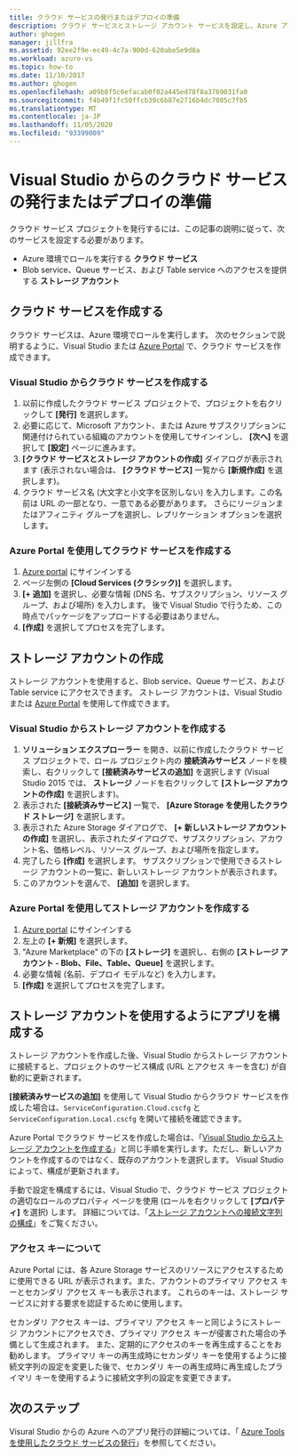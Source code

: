 ```yaml
---
title: クラウド サービスの発行またはデプロイの準備
description: クラウド サービスとストレージ アカウント サービスを設定し、Azure アプリケーションを構成する手順を説明します。
author: ghogen
manager: jillfra
ms.assetid: 92ee2f9e-ec49-4c7a-900d-620abe5e9d8a
ms.workload: azure-vs
ms.topic: how-to
ms.date: 11/10/2017
ms.author: ghogen
ms.openlocfilehash: a09b8f5c6efacab0f02a445ed78f8a3769031fa0
ms.sourcegitcommit: f4b49f1fc50ffcb39c6b87e2716b4dc7085c7fb5
ms.translationtype: MT
ms.contentlocale: ja-JP
ms.lasthandoff: 11/05/2020
ms.locfileid: "93399009"
---
```

# <a name="prepare-to-publish-or-deploy-a-cloud-service-from-visual-studio"></a>Visual Studio からのクラウド サービスの発行またはデプロイの準備

クラウド サービス プロジェクトを発行するには、この記事の説明に従って、次のサービスを設定する必要があります。

* Azure 環境でロールを実行する **クラウド サービス**
* Blob service、Queue サービス、および Table service へのアクセスを提供する **ストレージ アカウント**

## <a name="create-a-cloud-service"></a>クラウド サービスを作成する

クラウド サービスは、Azure 環境でロールを実行します。 次のセクションで説明するように、Visual Studio または [Azure Portal](https://portal.azure.com/) で、クラウド サービスを作成できます。

### <a name="create-a-cloud-service-from-visual-studio"></a>Visual Studio からクラウド サービスを作成する

1. 以前に作成したクラウド サービス プロジェクトで、プロジェクトを右クリックして **[発行]** を選択します。
1. 必要に応じて、Microsoft アカウント、または Azure サブスクリプションに関連付けられている組織のアカウントを使用してサインインし、 **[次へ]** を選択して **[設定]** ページに進みます。
1. **[クラウド サービスとストレージ アカウントの作成]** ダイアログが表示されます (表示されない場合は、 **[クラウド サービス]** 一覧から **[新規作成]** を選択します)。
1. クラウド サービス名 (大文字と小文字を区別しない) を入力します。この名前は URL の一部となり、一意である必要があります。 さらにリージョンまたはアフィニティ グループを選択し、レプリケーション オプションを選択します。

### <a name="create-a-cloud-service-through-the-azure-portal"></a>Azure Portal を使用してクラウド サービスを作成する

1. [Azure portal](https://portal.azure.com/) にサインインする
1. ページ左側の **[Cloud Services (クラシック)]** を選択します。
1. **[+ 追加]** を選択し、必要な情報 (DNS 名、サブスクリプション、リソース グループ、および場所) を入力します。 後で Visual Studio で行うため、この時点でパッケージをアップロードする必要はありません。
1. **[作成]** を選択してプロセスを完了します。

## <a name="create-a-storage-account"></a>ストレージ アカウントの作成

ストレージ アカウントを使用すると、Blob service、Queue サービス、および Table service にアクセスできます。 ストレージ アカウントは、Visual Studio または [Azure Portal](https://portal.azure.com/) を使用して作成できます。

### <a name="create-a-storage-account-from-visual-studio"></a>Visual Studio からストレージ アカウントを作成する

1. **ソリューション エクスプローラー** を開き、以前に作成したクラウド サービス プロジェクトで、ロール プロジェクト内の **接続済みサービス** ノードを検索し、右クリックして **[接続済みサービスの追加]** を選択します (Visual Studio 2015 では、 **ストレージ** ノードを右クリックして **[ストレージ アカウントの作成]** を選択します)。
1. 表示された **[接続済みサービス]** 一覧で、 **[Azure Storage を使用したクラウド ストレージ]** を選択します。
1. 表示された Azure Storage ダイアログで、 **[+ 新しいストレージ アカウントの作成]** を選択し、表示されたダイアログで、サブスクリプション、アカウント名、価格レベル、リソース グループ、および場所を指定します。
1. 完了したら **[作成]** を選択します。 サブスクリプションで使用できるストレージ アカウントの一覧に、新しいストレージ アカウントが表示されます。
1. このアカウントを選んで、 **[追加]** を選択します。

### <a name="create-a-storage-account-through-the-azure-portal"></a>Azure Portal を使用してストレージ アカウントを作成する

1. [Azure portal](https://portal.azure.com/) にサインインする
1. 左上の **[+ 新規]** を選択します。
1. "Azure Marketplace" の下の **[ストレージ]** を選択し、右側の **[ストレージ アカウント - Blob、File、Table、Queue]** を選択します。
1. 必要な情報 (名前、デプロイ モデルなど) を入力します。
1. **[作成]** を選択してプロセスを完了します。

## <a name="configure-your-app-to-use-the-storage-account"></a>ストレージ アカウントを使用するようにアプリを構成する

ストレージ アカウントを作成した後、Visual Studio からストレージ アカウントに接続すると、プロジェクトのサービス構成 (URL とアクセス キーを含む) が自動的に更新されます。

**[接続済みサービスの追加]** を使用して Visual Studio からクラウド サービスを作成した場合は、`ServiceConfiguration.Cloud.cscfg` と `ServiceConfiguration.Local.cscfg` を開いて接続を確認できます。

Azure Portal でクラウド サービスを作成した場合は、「[Visual Studio からストレージ アカウントを作成する](#create-a-storage-account-from-visual-studio)」と同じ手順を実行します。ただし、新しいアカウントを作成するのではなく、既存のアカウントを選択します。 Visual Studio によって、構成が更新されます。

手動で設定を構成するには、Visual Studio で、クラウド サービス プロジェクトの適切なロールのプロパティ ページを使用 (ロールを右クリックして **[プロパティ]** を選択) します。 詳細については、「[ストレージ アカウントへの接続文字列の構成](vs-azure-tools-multiple-services-project-configurations.md#configuring-a-connection-string-for-a-storage-account)」をご覧ください。

### <a name="about-access-keys"></a>アクセス キーについて

Azure Portal には、各 Azure Storage サービスのリソースにアクセスするために使用できる URL が表示されます。また、アカウントのプライマリ アクセス キーとセカンダリ アクセス キーも表示されます。 これらのキーは、ストレージ サービスに対する要求を認証するために使用します。

セカンダリ アクセス キーは、プライマリ アクセス キーと同じようにストレージ アカウントにアクセスでき、プライマリ アクセス キーが侵害された場合の予備として生成されます。 また、定期的にアクセスのキーを再生成することをお勧めします。 プライマリ キーの再生成時にセカンダリ キーを使用するように接続文字列の設定を変更した後で、セカンダリ キーの再生成時に再生成したプライマリ キーを使用するように接続文字列の設定を変更できます。

## <a name="next-steps"></a>次のステップ

Visural Studio からの Azure へのアプリ発行の詳細については、「 [Azure Tools を使用したクラウド サービスの発行](vs-azure-tools-publishing-a-cloud-service.md)」を参照してください。
